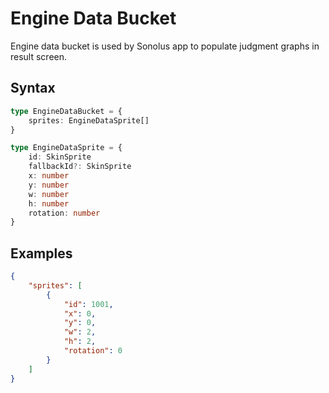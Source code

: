 # Engine Data Bucket

Engine data bucket is used by Sonolus app to populate judgment graphs in result screen.

## Syntax

```ts
type EngineDataBucket = {
    sprites: EngineDataSprite[]
}

type EngineDataSprite = {
    id: SkinSprite
    fallbackId?: SkinSprite
    x: number
    y: number
    w: number
    h: number
    rotation: number
}
```

## Examples

```json
{
    "sprites": [
        {
            "id": 1001,
            "x": 0,
            "y": 0,
            "w": 2,
            "h": 2,
            "rotation": 0
        }
    ]
}
```

